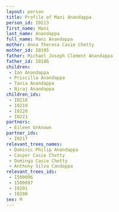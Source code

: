 ```yaml
---
layout: person
title: Profile of Mani Anandappa
person_id: I0213
first_name: Mani
last_name: Anandappa
full_name: Mani Anandappa
mother: Anna Theresa Casie Chetty
mother_id: I0195
father: Michael Joseph Clement Anandappa
father_id: I0186
children:
 - Ian Anandappa
 - Priscilla Anandappa
 - Tania Anandappa
 - Niraj Anandappa
children_ids:
 - I0218
 - I0219
 - I0220
 - I0221
partners:
 - Eileen Unknown
partner_ids:
 - I0217
relevant_trees_names:
 - Dominic Philip Anandappa
 - Casper Casie Chetty
 - Dominga Casie Chetty
 - Anthony Silva Candappa
relevant_trees_ids:
 - I500096
 - I500097
 - I0201
 - I0200
sex: M
---
```


